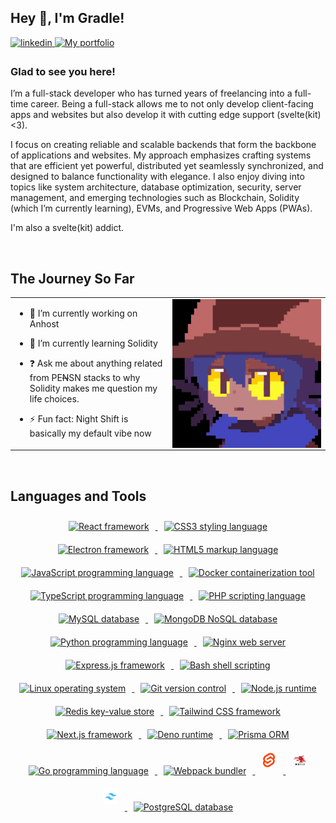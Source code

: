 ## Hey 👋, I'm Gradle!  
  

<a href="https://linkedin.com/in/lycia-dufour" target="_blank">
  <img src="https://img.shields.io/badge/linkedin-%231E77B5.svg?&style=for-the-badge&logo=linkedin&logoColor=white" alt="linkedin" style="margin-bottom: 5px;" />
</a>  
<a href="https://lycia.anhost.fr/" target="_blank">
  <img src="https://img.shields.io/badge/my%20portfolio-%236d28d9.svg?style=for-the-badge&logo=semaphoreci&logoColor=white" alt="My portfolio" style="margin-bottom: 5px;" />
</a>  
  



### Glad to see you here!  
I’m a full-stack developer who has turned years of freelancing into a full-time career. Being a full-stack allows me to not only develop client-facing apps and websites but also develop it with cutting edge support (svelte(kit) <3).

I focus on creating reliable and scalable backends that form the backbone of applications and websites. My approach emphasizes crafting systems that are efficient yet powerful, distributed yet seamlessly synchronized, and designed to balance functionality with elegance. I also enjoy diving into topics like system architecture, database optimization, security, server management, and emerging technologies such as Blockchain, Solidity (which I’m currently learning), EVMs, and Progressive Web Apps (PWAs).

I'm also a svelte(kit) addict.  
  

<br/>  


## The Journey So Far
<table><tr><td valign="top" width="50%">

- 🔭 I’m currently working on Anhost  
  

- 🌱 I’m currently learning Solidity  
  

- ❓ Ask me about anything related from PE~~N~~SN stacks to why Solidity makes me question my life choices.  
  

- ⚡ Fun fact: Night Shift is basically my default vibe now  


</td><td valign="top" width="50%">

<div align="center">
<img src="https://raw.githubusercontent.com/Gradleless/Gradleless/refs/heads/main/static/niko-oneshot.gif" align="center" style="width: 100%" />
</div>  


</td></tr></table>  

<br/>  


## Languages and Tools  
<div align="center">  
<a href="https://reactjs.org/" target="_blank">
  <img style="margin: 10px" src="https://profilinator.rishav.dev/skills-assets/react-original-wordmark.svg" alt="React framework" height="25" />
</a>
<a href="https://www.w3schools.com/css/" target="_blank">
  <img style="margin: 10px" src="https://profilinator.rishav.dev/skills-assets/css3-original-wordmark.svg" alt="CSS3 styling language" height="25" />
</a>
<a href="https://www.electronjs.org/" target="_blank">
  <img style="margin: 10px" src="https://profilinator.rishav.dev/skills-assets/electron-original.svg" alt="Electron framework" height="25" />
</a>
<a href="https://en.wikipedia.org/wiki/HTML5" target="_blank">
  <img style="margin: 10px" src="https://profilinator.rishav.dev/skills-assets/html5-original-wordmark.svg" alt="HTML5 markup language" height="25" />
</a>
<a href="https://www.javascript.com/" target="_blank">
  <img style="margin: 10px" src="https://profilinator.rishav.dev/skills-assets/javascript-original.svg" alt="JavaScript programming language" height="25" />
</a>
<a href="https://www.docker.com/" target="_blank">
  <img style="margin: 10px" src="https://profilinator.rishav.dev/skills-assets/docker-original-wordmark.svg" alt="Docker containerization tool" height="25" />
</a>
<a href="https://www.typescriptlang.org/" target="_blank">
  <img style="margin: 10px" src="https://profilinator.rishav.dev/skills-assets/typescript-original.svg" alt="TypeScript programming language" height="25" />
</a>
<a href="https://www.php.net/" target="_blank">
  <img style="margin: 10px" src="https://profilinator.rishav.dev/skills-assets/php-original.svg" alt="PHP scripting language" height="25" />
</a>
<a href="https://www.mysql.com/" target="_blank">
  <img style="margin: 10px" src="https://profilinator.rishav.dev/skills-assets/mysql-original-wordmark.svg" alt="MySQL database" height="25" />
</a>
<a href="https://www.mongodb.com/" target="_blank">
  <img style="margin: 10px" src="https://profilinator.rishav.dev/skills-assets/mongodb-original-wordmark.svg" alt="MongoDB NoSQL database" height="25" />
</a>
<a href="https://www.python.org/" target="_blank">
  <img style="margin: 10px" src="https://profilinator.rishav.dev/skills-assets/python-original.svg" alt="Python programming language" height="25" />
</a>
<a href="https://www.nginx.com/" target="_blank">
  <img style="margin: 10px" src="https://profilinator.rishav.dev/skills-assets/nginx-original.svg" alt="Nginx web server" height="25" />
</a>
<a href="https://expressjs.com/" target="_blank">
  <img style="margin: 10px" src="https://profilinator.rishav.dev/skills-assets/express-original-wordmark.svg" alt="Express.js framework" height="25" />
</a>
<a href="https://www.gnu.org/software/bash/" target="_blank">
  <img style="margin: 10px" src="https://profilinator.rishav.dev/skills-assets/gnu_bash-icon.svg" alt="Bash shell scripting" height="25" />
</a>
<a href="https://www.linux.org/" target="_blank">
  <img style="margin: 10px" src="https://profilinator.rishav.dev/skills-assets/linux-original.svg" alt="Linux operating system" height="25" />
</a>
<a href="https://github.com/" target="_blank">
  <img style="margin: 10px" src="https://profilinator.rishav.dev/skills-assets/git-scm-icon.svg" alt="Git version control" height="25" />
</a>
<a href="https://nodejs.org/" target="_blank">
  <img style="margin: 10px" src="https://profilinator.rishav.dev/skills-assets/nodejs-original-wordmark.svg" alt="Node.js runtime" height="25" />
</a>
<a href="https://redis.io/" target="_blank">
  <img style="margin: 10px" src="https://profilinator.rishav.dev/skills-assets/redis-original-wordmark.svg" alt="Redis key-value store" height="25" />
</a>
<a href="https://www.tailwindcss.com/" target="_blank">
  <img style="margin: 10px" src="https://profilinator.rishav.dev/skills-assets/tailwindcss.svg" alt="Tailwind CSS framework" height="25" />
</a>
<a href="https://nextjs.org/" target="_blank">
  <img style="margin: 10px" src="https://profilinator.rishav.dev/skills-assets/nextjs.png" alt="Next.js framework" height="25" />
</a>
<a href="https://deno.land/" target="_blank">
  <img style="margin: 10px" src="https://profilinator.rishav.dev/skills-assets/deno.svg" alt="Deno runtime" height="25" />
</a>
<a href="https://www.prisma.io/" target="_blank">
  <img style="margin: 10px" src="https://profilinator.rishav.dev/skills-assets/prisma.png" alt="Prisma ORM" height="25" />
</a>
<a href="https://go.dev/" target="_blank">
  <img style="margin: 10px" src="https://profilinator.rishav.dev/skills-assets/go-original.svg" alt="Go programming language" height="25" />
</a>
<a href="https://webpack.js.org/" target="_blank">
  <img style="margin: 10px" src="https://profilinator.rishav.dev/skills-assets/webpack-original.svg" alt="Webpack bundler" height="25" />
</a>
<a href="https://svelte.dev/" target="_blank">
  <img style="margin: 10px" src="https://github.com/Gradleless/portfolio-v2/blob/main/static/techIcons/svelte.webp" alt="Svelte framework" height="25" />
</a>
<a href="https://wails.io/" target="_blank">
  <img style="margin: 10px" src="https://github.com/Gradleless/portfolio-v2/blob/main/static/techIcons/wails.webp" alt="Wails framework" height="25" />
</a>
<a href="https://tailwindcss.com/" target="_blank">
  <img style="margin: 10px" src="https://github.com/Gradleless/portfolio-v2/blob/main/static/techIcons/tailwindcss.webp" alt="Tailwind CSS framework" height="25" />
</a>
<a href="https://www.postgresql.org/" target="_blank">
  <img style="margin: 10px" src="https://profilinator.rishav.dev/skills-assets/postgresql-original-wordmark.svg" alt="PostgreSQL database" height="25" />
</a> 
</div>  

<br/>  

  

<br/>  

  

<br/>  


<br />

